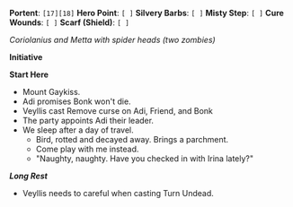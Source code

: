 **Portent**: `[17][18]`
**Hero Point**: `[ ]`
**Silvery Barbs**: `[ ]`
**Misty Step**: `[ ]`
**Cure Wounds**: `[ ]`
**Scarf (Shield)**: `[ ]`

*Coriolanius and Metta with spider heads (two zombies)*

**Initiative**

**Start Here**
- Mount Gaykiss.
- Adi promises Bonk won't die.
- Veyllis cast Remove curse on Adi, Friend, and Bonk
- The party appoints Adi their leader.
- We sleep after a day of travel.
	- Bird, rotted and decayed away. Brings a parchment.
	- Come play with me instead.
	- "Naughty, naughty. Have you checked in with Irina lately?"

***Long Rest***
- Veyllis needs to careful when casting Turn Undead.